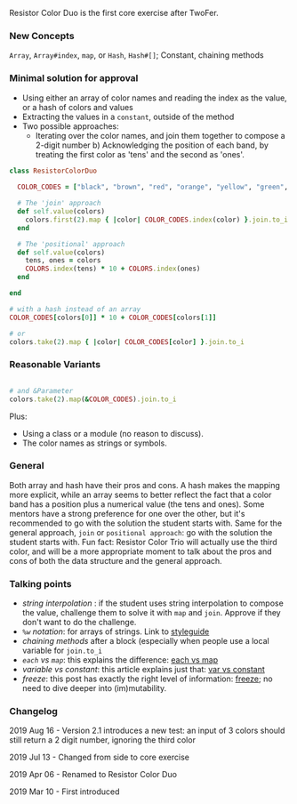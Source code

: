 Resistor Color Duo is the first core exercise after TwoFer. 

### New Concepts

`Array`, `Array#index`, `map`, or `Hash`, `Hash#[]`; Constant, chaining methods

### Minimal solution for approval

* Using either an array of color names and reading the index as the value, or a hash of colors and values
* Extracting the values in a `constant`, outside of the method
* Two possible approaches: 
  - Iterating over the color names, and join them together to compose a 2-digit number
b) Acknowledging the position of each band, by treating the first color as 'tens' and the second as 'ones'.    

```ruby
class ResistorColorDuo
  
  COLOR_CODES = ["black", "brown", "red", "orange", "yellow", "green", "blue", "violet", "grey", "white"].freeze

  # The 'join' approach
  def self.value(colors)
    colors.first(2).map { |color| COLOR_CODES.index(color) }.join.to_i
  end

  # The 'positional' approach
  def self.value(colors)
    tens, ones = colors
    COLORS.index(tens) * 10 + COLORS.index(ones)
  end

end

# with a hash instead of an array 
COLOR_CODES[colors[0]] * 10 + COLOR_CODES[colors[1]]

# or 
colors.take(2).map { |color| COLOR_CODES[color] }.join.to_i

```

### Reasonable Variants

```ruby

# and &Parameter
colors.take(2).map(&COLOR_CODES).join.to_i

```
Plus: 
- Using a class or a module (no reason to discuss).   
- The color names as strings or symbols.

### General

Both array and hash have their pros and cons. A hash makes the mapping more explicit, while an array seems to better reflect the fact that a color band has a position plus a numerical value (the tens and ones). Some mentors have a strong preference for one over the other, but it's recommended to go with the solution the student starts with. 
Same for the general approach, `join` or `positional approach`: go with the solution the student starts with. 
Fun fact: Resistor Color Trio will actually use the third color, and will be a more appropriate moment to talk about the pros and cons of both the data structure and the general approach.

### Talking points
- _string interpolation_ : if the student uses string interpolation to compose the value, challenge them to solve it with `map` and `join`. Approve if they don't want to do the challenge.
- _`%w` notation_: for arrays of strings. Link to [styleguide](https://github.com/rubocop-hq/ruby-style-guide#percent-w)
- _chaining methods_ after a block (especially when people use a local variable for `join.to_i`
- _`each` vs `map`_: this explains the difference: [each vs map](https://learn.onemonth.com/ruby-tutorial-map-vs-each/)
- _variable vs constant_: this article explains just that: [var vs constant](https://ruby-doc.org/docs/ruby-doc-bundle/Tutorial/part_01/variables.html)
- _freeze_: this post has exactly the right level of information: [freeze](https://freelancing-gods.com/2017/07/27/an-introduction-to-frozen-string-literals.html); no need to dive deeper into (im)mutability.


### Changelog
2019 Aug 16 - Version 2.1 introduces a new test: an input of 3 colors should still return a 2 digit number, ignoring the third color

2019 Jul 13 - Changed from side to core exercise

2019 Apr 06 - Renamed to Resistor Color Duo

2019 Mar 10 - First introduced
